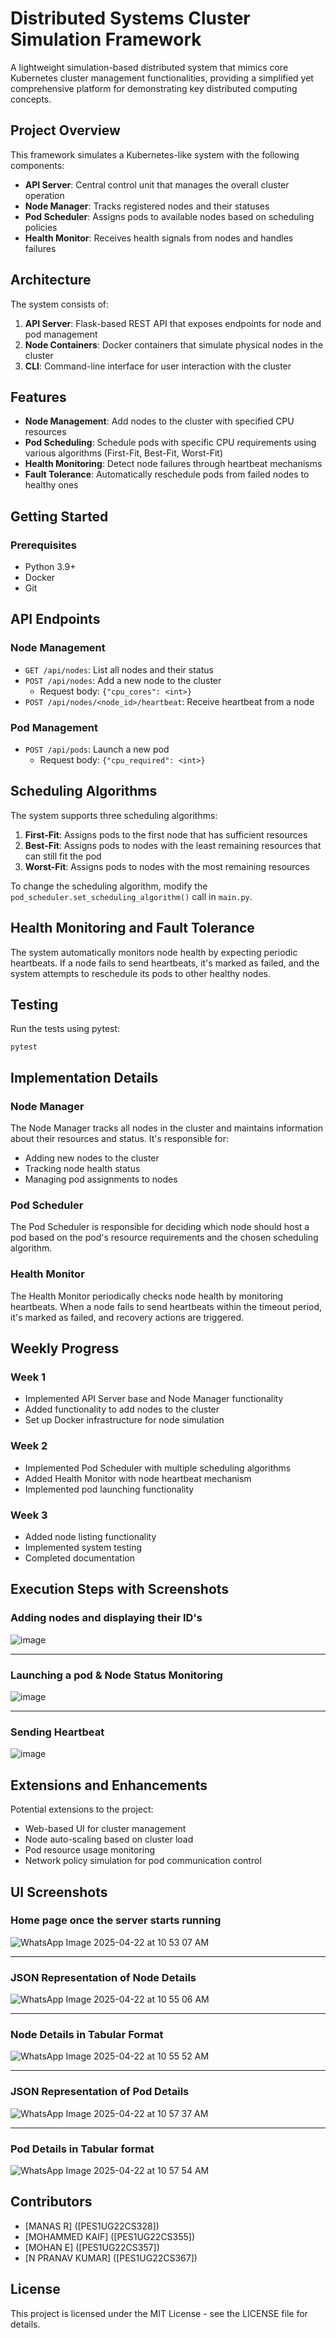 # Distributed Systems Cluster Simulation Framework 

A lightweight simulation-based distributed system that mimics core Kubernetes cluster management functionalities, providing a simplified yet comprehensive platform for demonstrating key distributed computing concepts.

## Project Overview

This framework simulates a Kubernetes-like system with the following components:

- **API Server**: Central control unit that manages the overall cluster operation
- **Node Manager**: Tracks registered nodes and their statuses
- **Pod Scheduler**: Assigns pods to available nodes based on scheduling policies
- **Health Monitor**: Receives health signals from nodes and handles failures

## Architecture

The system consists of:

1. **API Server**: Flask-based REST API that exposes endpoints for node and pod management
2. **Node Containers**: Docker containers that simulate physical nodes in the cluster
3. **CLI**: Command-line interface for user interaction with the cluster

## Features

- **Node Management**: Add nodes to the cluster with specified CPU resources
- **Pod Scheduling**: Schedule pods with specific CPU requirements using various algorithms (First-Fit, Best-Fit, Worst-Fit)
- **Health Monitoring**: Detect node failures through heartbeat mechanisms
- **Fault Tolerance**: Automatically reschedule pods from failed nodes to healthy ones


## Getting Started

### Prerequisites

- Python 3.9+
- Docker
- Git


## API Endpoints

### Node Management
- `GET /api/nodes`: List all nodes and their status
- `POST /api/nodes`: Add a new node to the cluster
  - Request body: `{"cpu_cores": <int>}`
- `POST /api/nodes/<node_id>/heartbeat`: Receive heartbeat from a node

### Pod Management
- `POST /api/pods`: Launch a new pod
  - Request body: `{"cpu_required": <int>}`

## Scheduling Algorithms

The system supports three scheduling algorithms:

1. **First-Fit**: Assigns pods to the first node that has sufficient resources
2. **Best-Fit**: Assigns pods to nodes with the least remaining resources that can still fit the pod
3. **Worst-Fit**: Assigns pods to nodes with the most remaining resources

To change the scheduling algorithm, modify the `pod_scheduler.set_scheduling_algorithm()` call in `main.py`.

## Health Monitoring and Fault Tolerance

The system automatically monitors node health by expecting periodic heartbeats. If a node fails to send heartbeats, it's marked as failed, and the system attempts to reschedule its pods to other healthy nodes.

## Testing

Run the tests using pytest:
```
pytest
```

## Implementation Details

### Node Manager
The Node Manager tracks all nodes in the cluster and maintains information about their resources and status. It's responsible for:
- Adding new nodes to the cluster
- Tracking node health status
- Managing pod assignments to nodes

### Pod Scheduler
The Pod Scheduler is responsible for deciding which node should host a pod based on the pod's resource requirements and the chosen scheduling algorithm.

### Health Monitor
The Health Monitor periodically checks node health by monitoring heartbeats. When a node fails to send heartbeats within the timeout period, it's marked as failed, and recovery actions are triggered.

## Weekly Progress

### Week 1
- Implemented API Server base and Node Manager functionality
- Added functionality to add nodes to the cluster
- Set up Docker infrastructure for node simulation

### Week 2
- Implemented Pod Scheduler with multiple scheduling algorithms
- Added Health Monitor with node heartbeat mechanism
- Implemented pod launching functionality

### Week 3
- Added node listing functionality
- Implemented system testing
- Completed documentation

## Execution Steps with Screenshots


### Adding nodes and displaying their ID's
![image](https://github.com/user-attachments/assets/1b5857e9-9721-4e91-a25a-c1a079135a0a)

____________________________________________

### Launching a pod & Node Status Monitoring
![image](https://github.com/user-attachments/assets/6d06d3ea-4707-495f-84df-69bd06ed3dba)

____________________________________________

### Sending Heartbeat
![image](https://github.com/user-attachments/assets/ef8c2866-3b7e-4872-8ba0-e07e5fe04a2e)




## Extensions and Enhancements

Potential extensions to the project:
- Web-based UI for cluster management
- Node auto-scaling based on cluster load
- Pod resource usage monitoring
- Network policy simulation for pod communication control

  
## UI Screenshots

### Home page once the server starts running
![WhatsApp Image 2025-04-22 at 10 53 07 AM](https://github.com/user-attachments/assets/ec6665d9-3de4-4fcb-b889-723a2d018f69)

_____________________________________________
### JSON Representation of Node Details
![WhatsApp Image 2025-04-22 at 10 55 06 AM](https://github.com/user-attachments/assets/71447917-3df8-46e5-9f1a-371cd22bd764)

______________________________________________
### Node Details in Tabular Format
![WhatsApp Image 2025-04-22 at 10 55 52 AM](https://github.com/user-attachments/assets/29afbaf6-b607-4d9f-867e-5b44becd00c4)

______________________________________________
### JSON Representation of Pod Details
![WhatsApp Image 2025-04-22 at 10 57 37 AM](https://github.com/user-attachments/assets/64053ed4-44f3-4db1-94b9-c577f15703d8)

______________________________________________
### Pod Details in Tabular format
![WhatsApp Image 2025-04-22 at 10 57 54 AM](https://github.com/user-attachments/assets/c184bdcb-ec8f-46ee-94da-b243c95ac5dc)

## Contributors
- [MANAS R] ([PES1UG22CS328])
- [MOHAMMED KAIF] ([PES1UG22CS355])
- [MOHAN E] ([PES1UG22CS357])
- [N PRANAV KUMAR] ([PES1UG22CS367])

## License
This project is licensed under the MIT License - see the LICENSE file for details.
